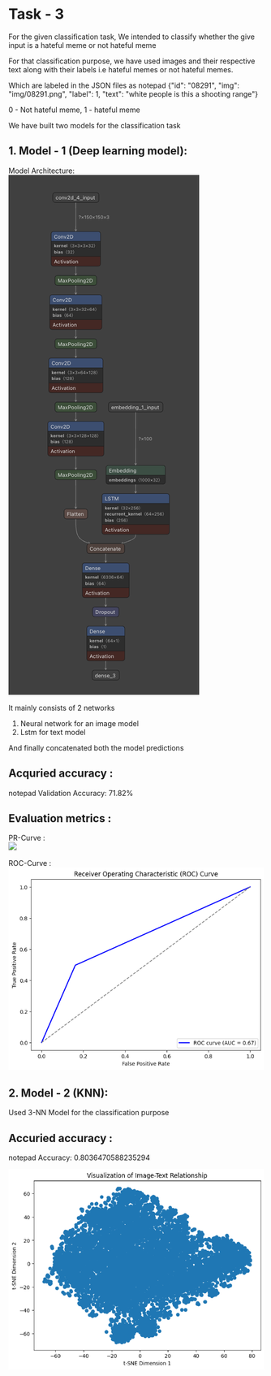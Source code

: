 # Task - 3

For the given classification task, We intended to classify whether the give input is a hateful meme or not hateful meme 

For that classification purpose, we have used images and their respective text along with their labels i.e hateful memes or not hateful memes.

Which are labeled in the JSON files as 
notepad
{"id": "08291", "img": "img/08291.png", "label": 1, "text": "white people is this a shooting range"}

0 - Not hateful meme, 1 - hateful meme

We have built two models for the classification task

## 1. Model - 1 (Deep learning model):
Model Architecture: <br />
<img src="https://github.com/siddhu1716/PreCog_Submission/blob/main/Task_2C/Model.png"/>

It mainly consists of 2 networks
1. Neural network for an image model
2. Lstm for text model

And finally concatenated both the model predictions 

## Acquried accuracy : 
notepad
Validation Accuracy: 71.82%


## Evaluation metrics : 
PR-Curve : <br />
<img src="https://github.com/siddhu1716PreCog_Submission/blob/main/Task_2C/PR_Curve.png">

ROC-Curve : <br />
<img src="https://github.com/siddhu1716/PreCog_Submission/blob/main/Task_2C/ROC_Curve.png"/>


## 2. Model - 2 (KNN):

Used 3-NN Model for the classification purpose

## Accuried accuracy :
notepad
Accuracy: 0.8036470588235294

<img src="https://github.com/siddhu1716/PreCog_Submission/blob/main/Task_2C/Data_Visualization.png"/>

